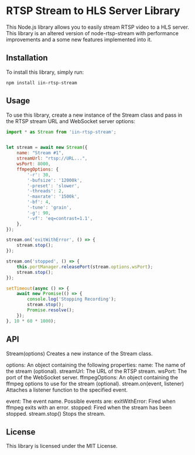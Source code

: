 # RTSP Stream to HLS Server Library
This Node.js library allows you to easily stream RTSP video to a HLS server.
This library is an altered version of node-rtsp-stream with performance improvements and a some new features implemented into it.

## Installation
To install this library, simply run:

`npm install iin-rtsp-stream`


## Usage
To use this library, create a new instance of the Stream class and pass in the RTSP stream URL and WebSocket server options:

```javascript
import * as Stream from 'iin-rtsp-stream';


let stream = await new Stream({
    name: "Stream #1",
    streamUrl: "rtsp://URL...",
    wsPort: 8000,
    ffmpegOptions: {
        '-r': 30,
        '-bufsize': '12000k',
        '-preset': 'slower',
        '-threads': 2,
        '-maxrate': '1500k',
        '-bf': 4,
        '-tune': 'grain',
        '-g': 90,
        '-vf': 'eq=contrast=1.1',
    },
});

stream.on('exitWithError', () => {
    stream.stop();
});

stream.on('stopped', () => {
    this.portManager.releasePort(stream.options.wsPort);
    stream.stop();
});

setTimeout(async () => {
    await new Promise(() => {
        console.log('Stopping Recording');
        stream.stop();
        Promise.resolve();
    });
}, 10 * 60 * 1000);
```

## API
Stream(options)
Creates a new instance of the Stream class.

options: An object containing the following properties:
name: The name of the stream (optional).
streamUrl: The URL of the RTSP stream.
wsPort: The port of the WebSocket server.
ffmpegOptions: An object containing the ffmpeg options to use for the stream (optional).
stream.on(event, listener)
Attaches a listener function to the specified event.

event: The event name. Possible events are:
exitWithError: Fired when ffmpeg exits with an error.
stopped: Fired when the stream has been stopped.
stream.stop()
Stops the stream.

## License
This library is licensed under the MIT License.
